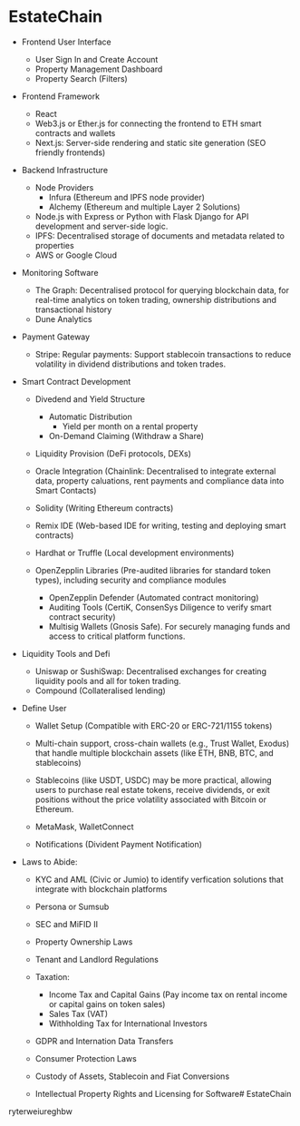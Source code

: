 # EstateChain

- Frontend User Interface 
    - User Sign In and Create Account 
    - Property Management Dashboard
    - Property Search (Filters)

 - Frontend Framework 
    - React
    - Web3.js or Ether.js for connecting the frontend to ETH smart contracts and wallets
    - Next.js: Server-side rendering and static site generation (SEO friendly frontends)

- Backend Infrastructure
    - Node Providers 
        - Infura (Ethereum and IPFS node provider)
        - Alchemy (Ethereum and multiple Layer 2 Solutions)
    - Node.js with Express or Python with Flask Django for API development and server-side logic.
    - IPFS: Decentralised storage of documents and metadata related to properties 
    - AWS or Google Cloud 

- Monitoring Software
    - The Graph: Decentralised protocol for querying blockchain data, for real-time analytics on token trading, ownership distributions and transactional history
    - Dune Analytics

- Payment Gateway
    - Stripe: Regular payments:  Support stablecoin transactions to reduce volatility in dividend distributions and token trades.

- Smart Contract Development
    - Divedend and Yield Structure
        - Automatic Distribution 
            - Yield per month on a rental property
        - On-Demand Claiming (Withdraw a Share)
    - Liquidity Provision (DeFi protocols, DEXs)

    - Oracle Integration (Chainlink: Decentralised to integrate external data, property caluations, rent payments and compliance data into Smart Contacts)

    - Solidity (Writing Ethereum contracts)
    - Remix IDE (Web-based IDE for writing, testing and deploying smart contracts)
    - Hardhat or Truffle (Local development environments)

    - OpenZepplin Libraries (Pre-audited libraries for standard token types), including security and compliance modules
        - OpenZepplin Defender (Automated contract monitoring)
        - Auditing Tools (CertiK, ConsenSys Diligence to verify smart contract security)
        - Multisig Wallets (Gnosis Safe). For securely managing funds and access to critical platform functions.

- Liquidity Tools and Defi
    - Uniswap or SushiSwap: Decentralised exchanges for creating liquidity pools and all for token trading.
    - Compound (Collateralised lending) 

- Define User 
    - Wallet Setup (Compatible with ERC-20 or ERC-721/1155 tokens)
    - Multi-chain support, cross-chain wallets (e.g., Trust Wallet, Exodus) that handle multiple blockchain assets (like ETH, BNB, BTC, and stablecoins)
    - Stablecoins (like USDT, USDC) may be more practical, allowing users to purchase real estate tokens, receive dividends, or exit positions without the price volatility associated with Bitcoin or Ethereum.
    - MetaMask, WalletConnect

    - Notifications (Divident Payment Notification)

- Laws to Abide:
    - KYC and AML (Civic or Jumio) to identify verfication solutions that integrate with blockchain platforms
    - Persona or Sumsub

    - SEC and MiFID II
    - Property Ownership Laws
    - Tenant and Landlord Regulations

    - Taxation:
        - Income Tax and Capital Gains (Pay income tax on rental income or capital gains on token sales)
        - Sales Tax (VAT)
        - Withholding Tax for International Investors

    - GDPR and Internation Data Transfers
    - Consumer Protection Laws
    - Custody of Assets, Stablecoin and Fiat Conversions
    - Intellectual Property Rights and Licensing for Software# EstateChain

ryterweiureghbw